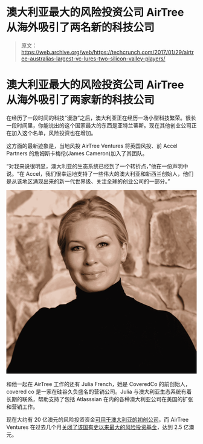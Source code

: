 # 澳大利亚最大的风险投资公司 AirTree 从海外吸引了两名新的科技公司 

> 原文：<https://web.archive.org/web/https://techcrunch.com/2017/01/29/airtree-australias-largest-vc-lures-two-silicon-valley-players/>

# 澳大利亚最大的风险投资公司 AirTree 从海外吸引了两家新的科技公司

在经历了一段时间的科技“漫游”之后，澳大利亚正在经历一场小型科技繁荣。很长一段时间里，你能说出的这个国家最大的东西是亚特兰蒂斯。现在其他创业公司正在加入这个名单，风险投资也在增加。

这方面的最新迹象是，当地风投 AirTree Ventures 将英国风投、前 Accel Partners 的詹姆斯卡梅伦(James Cameron)加入了其团队。

“对我来说很明显，澳大利亚的生态系统已经到了一个转折点，”他在一份声明中说。“在 Accel，我们很幸运地支持了一些伟大的澳大利亚和新西兰创始人，他们是从该地区涌现出来的新一代世界级、关注全球的创业公司的一部分。”

![16442939_10154762189561041_513290270_o](img/96e77d52c6d386f5daa63699c95870f9.png)

和他一起在 AirTree 工作的还有 Julia French，她是 CoveredCo 的前创始人，covered co 是一家在硅谷久负盛名的营销公司。Julia 与澳大利亚生态系统有着长期的联系，帮助支持了包括 Atlasssian 在内的各种澳大利亚公司在美国的扩张和营销工作。

现在大约有 20 亿澳元的风险投资资金[可用于澳大利亚的初创公司](https://web.archive.org/web/20221225210837/http://www.startupdaily.net/2016/12/australian-startups-see-corporate-involvement-growing-international-investment-2017/)，而 AirTree Ventures 在过去几个月[关闭了该国有史以来最大的风险投资基金](https://web.archive.org/web/20221225210837/https://techcrunch.com/2016/09/12/tie-my-series-a-down-sport/)，达到 2.5 亿澳元。